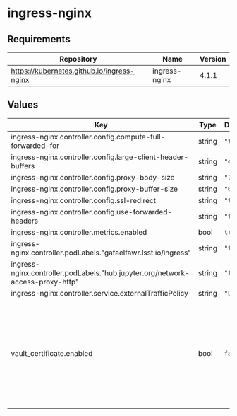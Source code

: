 # ingress-nginx

## Requirements

| Repository | Name | Version |
|------------|------|---------|
| https://kubernetes.github.io/ingress-nginx | ingress-nginx | 4.1.1 |

## Values

| Key | Type | Default | Description |
|-----|------|---------|-------------|
| ingress-nginx.controller.config.compute-full-forwarded-for | string | `"true"` |  |
| ingress-nginx.controller.config.large-client-header-buffers | string | `"4 64k"` |  |
| ingress-nginx.controller.config.proxy-body-size | string | `"100m"` |  |
| ingress-nginx.controller.config.proxy-buffer-size | string | `"64k"` |  |
| ingress-nginx.controller.config.ssl-redirect | string | `"true"` |  |
| ingress-nginx.controller.config.use-forwarded-headers | string | `"true"` |  |
| ingress-nginx.controller.metrics.enabled | bool | `true` |  |
| ingress-nginx.controller.podLabels."gafaelfawr.lsst.io/ingress" | string | `"true"` |  |
| ingress-nginx.controller.podLabels."hub.jupyter.org/network-access-proxy-http" | string | `"true"` |  |
| ingress-nginx.controller.service.externalTrafficPolicy | string | `"Local"` |  |
| vault_certificate.enabled | bool | `false` | Whether to store ingress TLS certificate via vault-secrets-operator.  Typically "squareone" owns it instead in an RSP. |
